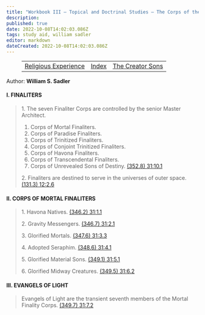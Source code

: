 ```yaml
---
title: "Workbook III — Topical and Doctrinal Studies — The Corps of the Finality"
description: 
published: true
date: 2022-10-08T14:02:03.086Z
tags: study aid, william sadler
editor: markdown
dateCreated: 2022-10-08T14:02:03.086Z
---
```


<figure class="table chapter-navigator">
	<table>
		<tbody>
		<tr>
			<td><a href="/en/William_S_Sadler/Workbook_3_Topical_and_Doctrinal_Studies/Religious_Experience">Religious Experience</a></td>
			<td><a href="/en/William_S_Sadler/Workbook_3_Topical_and_Doctrinal_Studies/Index">Index</a></td>
			<td><a href="/en/William_S_Sadler/Workbook_3_Topical_and_Doctrinal_Studies/The_Creator_Sons">The Creator Sons</a></td>
		</tr>
		</tbody>
	</table>
</figure>

Author: **William S. Sadler**

#### I. FINALITERS

> 1\. The seven Finaliter Corps are controlled by the senior Master Architect.
> 
> 1. Corps of Mortal Finaliters.
> 2. Corps of Paradise Finaliters.
> 3. Corps of Trinitized Finaliters.
> 4. Corps of Conjoint Trinitized Finaliters.
> 5. Corps of Havona Finaliters.
> 6. Corps of Transcendental Finaliters.
> 7. Corps of Unrevealed Sons of Destiny. [(352.8) 31:10.1](https://www.urantia.org/urantia-book-standardized/paper-31-corps-finality#U31_10_1)
> 
> 2\. Finaliters are destined to serve in the universes of outer space. [(131.3) 12:2.6](https://www.urantia.org/urantia-book-standardized/paper-12-universe-universes#U12_2_6)

#### II. CORPS OF MORTAL FINALITERS

> 1\. Havona Natives. [(346.2) 31:1.1](https://www.urantia.org/urantia-book-standardized/paper-31-corps-finality#U31_1_1)
> 
> 2\. Gravity Messengers. [(346.7) 31:2.1](https://www.urantia.org/urantia-book-standardized/paper-31-corps-finality#U31_2_1)
> 
> 3\. Glorified Mortals. [(347.6) 31:3.3](https://www.urantia.org/urantia-book-standardized/paper-31-corps-finality#U31_3_3)
> 
> 4\. Adopted Seraphim. [(348.6) 31:4.1](https://www.urantia.org/urantia-book-standardized/paper-31-corps-finality#U31_4_1)
> 
> 5\. Glorified Material Sons. [(349.1) 31:5.1](https://www.urantia.org/urantia-book-standardized/paper-31-corps-finality#U31_5_1)
> 
> 6\. Glorified Midway Creatures. [(349.5) 31:6.2](https://www.urantia.org/urantia-book-standardized/paper-31-corps-finality#U31_6_2)

#### III. EVANGELS OF LIGHT

> Evangels of Light are the transient seventh members of the Mortal Finality Corps. [(349.7) 31:7.2](https://www.urantia.org/urantia-book-standardized/paper-31-corps-finality#U31_7_2)